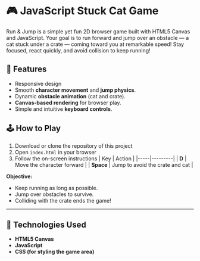 # 🎮 JavaScript Stuck Cat Game

Run & Jump is a simple yet fun 2D browser game built with HTML5 Canvas and JavaScript.
Your goal is to run forward and jump over an obstacle — a cat stuck under a crate — coming toward you at remarkable speed!
Stay focused, react quickly, and avoid collision to keep running!

## 🚀 Features

- Responsive design
- Smooth **character movement** and **jump physics**.  
- Dynamic **obstacle animation** (cat and crate).  
- **Canvas-based rendering** for browser play.  
- Simple and intuitive **keyboard controls**.  


## 🕹 How to Play

1. Download or clone the repository of this project
2. Open `index.html` in your browser
3. Follow the on-screen instructions
| Key | Action |
|-----|---------|
| **D** | Move the character forward |
| **Space** | Jump to avoid the crate and cat |

**Objective:**  
- Keep running as long as possible.  
- Jump over obstacles to survive.  
- Colliding with the crate ends the game!


---

## 🧩 Technologies Used
- **HTML5 Canvas**
- **JavaScript**
- **CSS (for styling the game area)**

